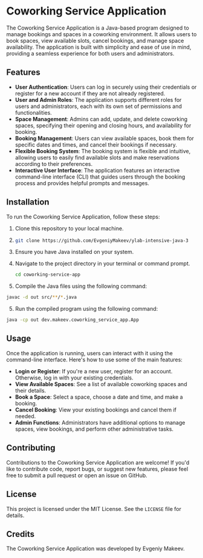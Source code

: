 # Coworking Service Application

The Coworking Service Application is a Java-based program designed to manage bookings and spaces in a coworking environment. It allows users to book spaces, view available slots, cancel bookings, and manage space availability. The application is built with simplicity and ease of use in mind, providing a seamless experience for both users and administrators.

## Features

- **User Authentication**: Users can log in securely using their credentials or register for a new account if they are not already registered.
- **User and Admin Roles**: The application supports different roles for users and administrators, each with its own set of permissions and functionalities.
- **Space Management**: Admins can add, update, and delete coworking spaces, specifying their opening and closing hours, and availability for booking.
- **Booking Management**: Users can view available spaces, book them for specific dates and times, and cancel their bookings if necessary.
- **Flexible Booking System**: The booking system is flexible and intuitive, allowing users to easily find available slots and make reservations according to their preferences.
- **Interactive User Interface**: The application features an interactive command-line interface (CLI) that guides users through the booking process and provides helpful prompts and messages.

## Installation

To run the Coworking Service Application, follow these steps:

1. Clone this repository to your local machine.
2. 
   ```bash
   git clone https://github.com/EvgeniyMakeev/ylab-intensive-java-3
   ```
   
2. Ensure you have Java installed on your system.
3. Navigate to the project directory in your terminal or command prompt.

   ```bash
   cd coworking-service-app
   ```
4. Compile the Java files using the following command:

  ```bash
  javac -d out src/**/*.java
  ```
5. Run the compiled program using the following command:

  ```bash
  java -cp out dev.makeev.coworking_service_app.App
  ```

## Usage

Once the application is running, users can interact with it using the command-line interface. Here's how to use some of the main features:

- **Login or Register**: If you're a new user, register for an account. Otherwise, log in with your existing credentials.
- **View Available Spaces**: See a list of available coworking spaces and their details.
- **Book a Space**: Select a space, choose a date and time, and make a booking.
- **Cancel Booking**: View your existing bookings and cancel them if needed.
- **Admin Functions**: Administrators have additional options to manage spaces, view bookings, and perform other administrative tasks.

## Contributing

Contributions to the Coworking Service Application are welcome! If you'd like to contribute code, report bugs, or suggest new features, please feel free to submit a pull request or open an issue on GitHub.

## License

This project is licensed under the MIT License. See the `LICENSE` file for details.

## Credits

The Coworking Service Application was developed by Evgeniy Makeev.
